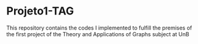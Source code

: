 # Projeto1-TAG
This repository contains the codes I implemented to fulfill the premises of the first project of the Theory and Applications of Graphs subject at UnB
